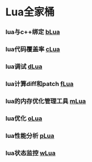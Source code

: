 # Lua全家桶

### lua与c++绑定 [bLua](https://github.com/esrrhs/bLua)

### lua代码覆盖率 [cLua](https://github.com/esrrhs/cLua)

### lua调试 [dLua](https://github.com/esrrhs/dLua)

### lua计算diff和patch [fLua](https://github.com/esrrhs/fLua)

### lua的内存优化管理工具 [mLua](https://github.com/esrrhs/mLua)

### lua优化 [oLua](https://github.com/esrrhs/oLua)

### lua性能分析 [pLua](https://github.com/esrrhs/pLua)

### lua状态监控 [wLua](https://github.com/esrrhs/wLua)

